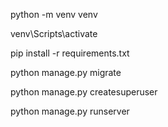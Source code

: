 python -m venv venv

venv\Scripts\activate

pip install -r requirements.txt

python manage.py migrate

python manage.py createsuperuser

python manage.py runserver